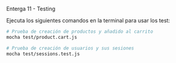 Enterga 11 - Testing

Ejecuta los siguientes comandos en la terminal para usar los test:

```bash
# Prueba de creación de productos y añadido al carrito
mocha test/product.cart.js

# Prueba de creación de usuarios y sus sesiones
mocha test/sessions.test.js
```
